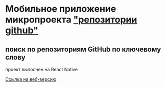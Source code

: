 # Мобильное приложение микропроекта ["репозитории github"](https://github.com/Dmitry-Filippov/github-reps)

## поиск по репозиториям GitHub по ключевому слову

проект выполнен на React Native

[Ссылка на веб-версию](https://dmitry-filippov.github.io/github-reps/)
